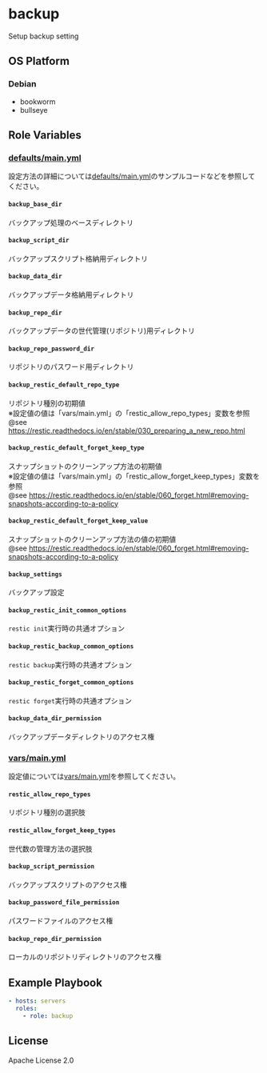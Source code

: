 backup
=================

Setup backup setting

OS Platform
-----------------

### Debian

- bookworm
- bullseye

Role Variables
--------------

### [defaults/main.yml](defaults/main.yml)

設定方法の詳細については[defaults/main.yml](defaults/main.yml)のサンプルコードなどを参照してください。

#### `backup_base_dir`

バックアップ処理のベースディレクトリ

#### `backup_script_dir`

バックアップスクリプト格納用ディレクトリ

#### `backup_data_dir`

バックアップデータ格納用ディレクトリ

#### `backup_repo_dir`

バックアップデータの世代管理(リポジトリ)用ディレクトリ

#### `backup_repo_password_dir`

リポジトリのパスワード用ディレクトリ

#### `backup_restic_default_repo_type`

リポジトリ種別の初期値  
※設定値の値は「vars/main.yml」の「restic_allow_repo_types」変数を参照  
@see https://restic.readthedocs.io/en/stable/030_preparing_a_new_repo.html

#### `backup_restic_default_forget_keep_type`

スナップショットのクリーンアップ方法の初期値  
※設定値の値は「vars/main.yml」の「restic_allow_forget_keep_types」変数を参照  
@see https://restic.readthedocs.io/en/stable/060_forget.html#removing-snapshots-according-to-a-policy

#### `backup_restic_default_forget_keep_value`

スナップショットのクリーンアップ方法の値の初期値  
@see https://restic.readthedocs.io/en/stable/060_forget.html#removing-snapshots-according-to-a-policy

#### `backup_settings`

バックアップ設定

#### `backup_restic_init_common_options`

`restic init`実行時の共通オプション

#### `backup_restic_backup_common_options`

`restic backup`実行時の共通オプション

#### `backup_restic_forget_common_options`

`restic forget`実行時の共通オプション

#### `backup_data_dir_permission`

バックアップデータディレクトリのアクセス権

### [vars/main.yml](vars/main.yml)

設定値については[vars/main.yml](vars/main.yml)を参照してください。

#### `restic_allow_repo_types`

リポジトリ種別の選択肢

#### `restic_allow_forget_keep_types`

世代数の管理方法の選択肢

#### `backup_script_permission`

バックアップスクリプトのアクセス権

#### `backup_password_file_permission`

パスワードファイルのアクセス権

#### `backup_repo_dir_permission`

ローカルのリポジトリディレクトリのアクセス権

Example Playbook
--------------

```yaml
- hosts: servers
  roles:
    - role: backup
```

License
--------------

Apache License 2.0
